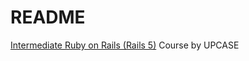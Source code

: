# README

[Intermediate Ruby on Rails (Rails 5)](https://thoughtbot.com/upcase/intermediate-ruby-on-rails-five) Course by UPCASE
